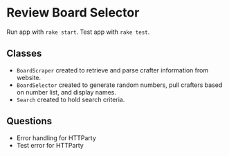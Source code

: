 # Review Board Selector

Run app with `rake start`. Test app with `rake test`.

## Classes

* `BoardScraper` created to retrieve and parse crafter information from website.
* `BoardSelector` created to generate random numbers, pull crafters based on number list, and display names.
* `Search` created to hold search criteria.

## Questions

* Error handling for HTTParty
* Test error for HTTParty
